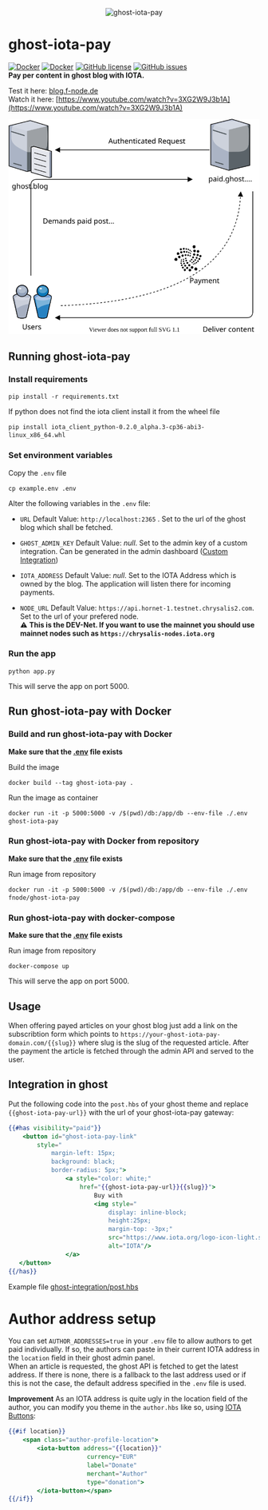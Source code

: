 <p align="center">
    <img src="https://raw.githubusercontent.com/F-Node-Karlsruhe/ghost-iota-pay/main/static/logo.png" width="140px" alt="ghost-iota-pay" />
</p>  

# ghost-iota-pay
[![Docker](https://img.shields.io/docker/pulls/fnode/ghost-iota-pay.svg)](https://hub.docker.com/r/fnode/ghost-iota-pay/)
[![Docker](https://img.shields.io/docker/stars/fnode/ghost-iota-pay.svg)](https://hub.docker.com/r/fnode/ghost-iota-pay/)
[![GitHub license](https://img.shields.io/badge/license-MIT-blue.svg)](https://raw.githubusercontent.com/F-Node-Karlsruhe/ghost-iota-pay/main/LICENSE)
[![GitHub issues](https://img.shields.io/github/issues/F-Node-Karlsruhe/ghost-iota-pay.svg)](https://github.com/F-Node-Karlsruhe/ghost-iota-pay/issues)  
**Pay per content in ghost blog with IOTA.**  

Test it here: [blog.f-node.de](https://blog.f-node.de)  
Watch it here: [https://www.youtube.com/watch?v=3XG2W9J3b1A](https://www.youtube.com/watch?v=3XG2W9J3b1A)  

![How it works](https://raw.githubusercontent.com/F-Node-Karlsruhe/ghost-iota-pay/main/images/flowchart.svg)

## Running ghost-iota-pay
### Install requirements
```shell
pip install -r requirements.txt
```
If python does not find the iota client install it from the wheel file
```shell
pip install iota_client_python-0.2.0_alpha.3-cp36-abi3-linux_x86_64.whl
``` 

### Set environment variables
Copy the `.env` file  
```shell
cp example.env .env
```
Alter the following variables in the `.env` file:  

- `URL`
  Default Value: `http://localhost:2365` . Set to the url of the ghost blog which shall be fetched.

- `GHOST_ADMIN_KEY`
  Default Value: _null_. Set to the admin key of a custom integration. Can be generated in the admin dashboard ([Custom Integration](https://ghost.org/integrations/custom-integrations/))

- `IOTA_ADDRESS`
  Default Value: _null_. Set to the IOTA Address which is owned by the blog. The application will listen there for incoming payments.

- `NODE_URL`
  Default Value: `https://api.hornet-1.testnet.chrysalis2.com`. Set to the url of your prefered node.  
  :warning: **This is the DEV-Net. If you want to use the mainnet you should use mainnet nodes such as `https://chrysalis-nodes.iota.org`**


### Run the app
```shell
python app.py
```
This will serve the app on port 5000.

## Run ghost-iota-pay with Docker
### Build and run ghost-iota-pay with Docker

**Make sure that the [.env](#set-environment-variables) file exists**

Build the image
```shell
docker build --tag ghost-iota-pay .
```

Run the image as container
```shell
docker run -it -p 5000:5000 -v /$(pwd)/db:/app/db --env-file ./.env ghost-iota-pay
```

### Run ghost-iota-pay with Docker from repository

**Make sure that the [.env](#set-environment-variables) file exists**

Run image from repository
```shell
docker run -it -p 5000:5000 -v /$(pwd)/db:/app/db --env-file ./.env fnode/ghost-iota-pay
```

### Run ghost-iota-pay with docker-compose

**Make sure that the [.env](#set-environment-variables) file exists**

Run image from repository
```shell
docker-compose up
```

This will serve the app on port 5000.

## Usage
When offering payed articles on your ghost blog just add a link on the subscribtion form which points to `https://your-ghost-iota-pay-domain.com/{{slug}}` where slug is the slug of the requested article.
After the payment the article is fetched through the admin API and served to the user.  

## Integration in ghost
Put the following code into the `post.hbs` of your ghost theme and replace `{{ghost-iota-pay-url}}` with the url of your ghost-iota-pay gateway:  
```handlebars
{{#has visibility="paid"}}
    <button id="ghost-iota-pay-link" 
        style="
            margin-left: 15px;
            background: black;
            border-radius: 5px;">
                <a style="color: white;" 
                    href="{{ghost-iota-pay-url}}{{slug}}">
                        Buy with 
                        <img style="
                            display: inline-block;
                            height:25px;
                            margin-top: -3px;" 
                            src="https://www.iota.org/logo-icon-light.svg"
                            alt="IOTA"/>
                </a>
   </button>
{{/has}}
```
Example file [ghost-integration/post.hbs](ghost-integration/post.hbs)

# Author address setup
You can set `AUTHOR_ADDRESSES=true` in your `.env` file to allow authors to get paid individually.
If so, the authors can paste in their current IOTA address in the `location` field in their ghost admin panel.  
When an article is requested, the ghost API is fetched to get the latest address. If there is none, there is a fallback to the last address used or if this is not the case, the default address specified in the `.env` file is used.  

**Improvement**
As an IOTA address is quite ugly in the location field of the author, you can modify you theme in the `author.hbs` like so, using [IOTA Buttons]([ghost-integration/post.hbs](https://iota-button.org)):

```handlebars
{{#if location}}
    <span class="author-profile-location">
        <iota-button address="{{location}}"
                      currency="EUR"
                      label="Donate"
                      merchant="Author"
                      type="donation">
        </iota-button></span>
{{/if}}
```

